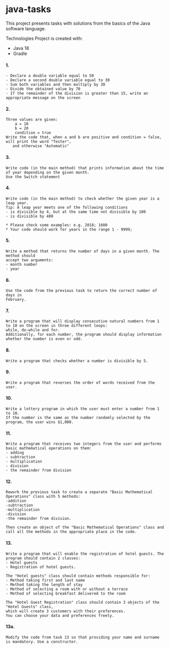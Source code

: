 # java-tasks

This project presents tasks with solutions from the basics of the Java software language.

Technologies
Project is created with:

* Java 18
* Gradle

#### 1.
    - Declare a double variable equal to 50
    - Declare a second double variable equal to 30
    - Sum both variables and then multiply by 30
    - Divide the obtained value by 70
    - If the remainder of the division is greater than 15, write an appropriate message on the screen

#### 2.
    Three values are given:
        a = 10
        b = 20
        condition = true
    Write the code that, when a and b are positive and condition = false, will print the word "Tester",
       and otherwise "Automatic"

#### 3.
    Write code (in the main method) that prints information about the time of year depending on the given month.
    Use the Switch statement

#### 4.
    Write code (in the main method) to check whether the given year is a leap year.
    Tip: A leap year meets one of the following conditions
    - is divisible by 4, but at the same time not divisible by 100
    - is divisible by 400
    
    * Please check some examples: e.g. 2018; 1600
    * Your code should work for years in the range 1 - 9999;

#### 5.
    Write a method that returns the number of days in a given month. The method should
    accept two arguments:
    - month number
    - year

#### 6.
    Use the code from the previous task to return the correct number of days in
    February.

#### 7.
    Write a program that will display consecutive natural numbers from 1 to 10 on the screen in three different loops: 
    while, do-while and for.
    Additionally, for each number, the program should display information whether the number is even or odd.

#### 8.
    Write a program that checks whether a number is divisible by 5.

#### 9.
    Write a program that reverses the order of words received from the user.

#### 10.
    Write a lottery program in which the user must enter a number from 1 to 10.
    If the number is the same as the number randomly selected by the program, the user wins $1,000.

#### 11.
    Write a program that receives two integers from the user and performs basic mathematical operations on them:
    - adding
    - subtraction
    - multiplication
    - division
    - the remainder from division

#### 12.
    Rework the previous task to create a separate "Basic Mathematical Operations" class with 5 methods:
    -addition
    -subtraction
    -multiplication
    -division
    -the remainder from division.

    Then create an object of the "Basic Mathematical Operations" class and call all the methods in the appropriate place in the code.

#### 13.
    Write a program that will enable the registration of hotel guests. The program should contain 2 classes:
    - Hotel guests
    - Registration of hotel guests.

    The "Hotel guests" class should contain methods responsible for:
    - Method taking first and last name
    - Method taking the length of stay
    - Method of selecting a room with or without a terrace
    - Method of selecting breakfast delivered to the room

    The "Hotel Guest Registration" class should contain 3 objects of the "Hotel Guests" class,
    which will create 3 customers with their preferences.
    You can choose your data and preferences freely.

#### 13a.
    Modify the code from task 13 so that providing your name and surname is mandatory. Use a constructor.
    